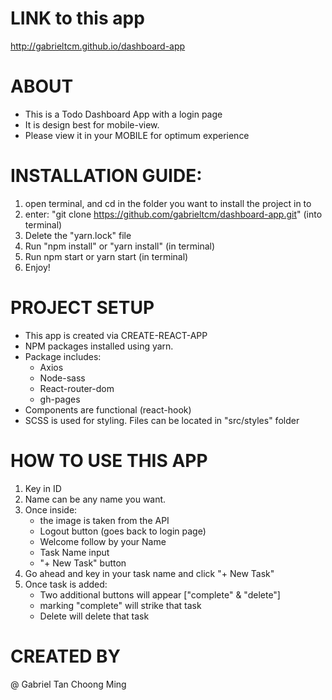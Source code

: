 # LINK to this app

http://gabrieltcm.github.io/dashboard-app

# ABOUT

- This is a Todo Dashboard App with a login page
- It is design best for mobile-view.
- Please view it in your MOBILE for optimum experience

# INSTALLATION GUIDE:

1. open terminal, and cd in the folder you want to install the project in to
2. enter: "git clone https://github.com/gabrieltcm/dashboard-app.git" (into terminal)
3. Delete the "yarn.lock" file
4. Run "npm install" or "yarn install" (in terminal)
5. Run npm start or yarn start (in terminal)
6. Enjoy!

# PROJECT SETUP

- This app is created via CREATE-REACT-APP
- NPM packages installed using yarn.
- Package includes:
  - Axios
  - Node-sass
  - React-router-dom
  - gh-pages
- Components are functional (react-hook)
- SCSS is used for styling. Files can be located in "src/styles" folder

# HOW TO USE THIS APP

1. Key in ID
2. Name can be any name you want.
3. Once inside:
   - the image is taken from the API
   - Logout button (goes back to login page)
   - Welcome follow by your Name
   - Task Name input
   - "+ New Task" button
4. Go ahead and key in your task name and click "+ New Task"
5. Once task is added:
   - Two additional buttons will appear ["complete" & "delete"]
   - marking "complete" will strike that task
   - Delete will delete that task

# CREATED BY

@ Gabriel Tan Choong Ming
